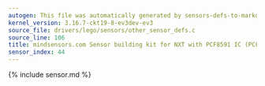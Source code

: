 ```yaml
---
autogen: This file was automatically generated by sensors-defs-to-markdown.py
kernel_version: 3.16.7-ckt19-8-ev3dev-ev3
source_file: drivers/lego/sensors/other_sensor_defs.c
source_line: 106
title: mindsensors.com Sensor building kit for NXT with PCF8591 IC (PCF8591-Nx)
sensor_index: 44
---
```


{% include sensor.md %}
